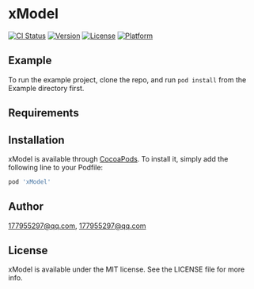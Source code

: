 # xModel

[![CI Status](https://img.shields.io/travis/177955297@qq.com/xModel.svg?style=flat)](https://travis-ci.org/177955297@qq.com/xModel)
[![Version](https://img.shields.io/cocoapods/v/xModel.svg?style=flat)](https://cocoapods.org/pods/xModel)
[![License](https://img.shields.io/cocoapods/l/xModel.svg?style=flat)](https://cocoapods.org/pods/xModel)
[![Platform](https://img.shields.io/cocoapods/p/xModel.svg?style=flat)](https://cocoapods.org/pods/xModel)

## Example

To run the example project, clone the repo, and run `pod install` from the Example directory first.

## Requirements

## Installation

xModel is available through [CocoaPods](https://cocoapods.org). To install
it, simply add the following line to your Podfile:

```ruby
pod 'xModel'
```

## Author

177955297@qq.com, 177955297@qq.com

## License

xModel is available under the MIT license. See the LICENSE file for more info.
